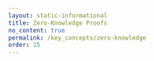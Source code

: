 ```yaml
---
layout: static-informational
title: Zero-Knowledge Proofs
no_content: true
permalink: /key_concepts/zero-knowledge
order: 15
---
```

